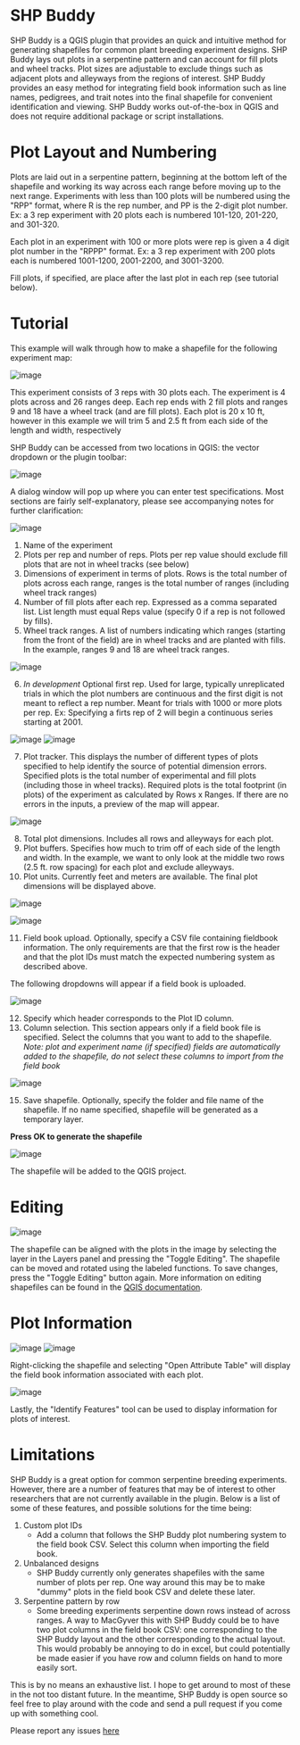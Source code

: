 # SHP Buddy
SHP Buddy is a QGIS plugin that provides an quick and intuitive method for generating shapefiles for common plant breeding experiment designs. SHP Buddy lays out plots in a serpentine pattern and can account for fill plots and wheel tracks. Plot sizes are adjustable to exclude things such as adjacent plots and alleyways from the regions of interest. SHP Buddy provides an easy method for integrating field book information such as line names, pedigrees, and trait notes into the final shapefile for convenient identification and viewing. SHP Buddy works out-of-the-box in QGIS and does not require additional package or script installations. 

# Plot Layout and Numbering
Plots are laid out in a serpentine pattern, beginning at the bottom left of the shapefile and working its way across each range before moving up to the next range. Experiments with less than 100 plots will be numbered using the "RPP" format, where R is the rep number, and PP is the 2-digit plot number. Ex: a 3 rep experiment with 20 plots each is numbered 101-120, 201-220, and 301-320. 

Each plot in an experiment with 100 or more plots were rep is given a 4 digit plot number in the "RPPP" format. Ex: a 3 rep experiment with 200 plots each is numbered 1001-1200, 2001-2200, and 3001-3200.

Fill plots, if specified, are place after the last plot in each rep (see tutorial below).

# Tutorial
This example will walk through how to make a shapefile for the following experiment map:

![image](https://github.com/user-attachments/assets/1478a0df-118d-4df4-8e12-af6198452a73)

This experiment consists of 3 reps with 30 plots each. The experiment is 4 plots across and 26 ranges deep. Each rep ends with 2 fill plots and ranges 9 and 18 have a wheel track (and are fill plots). Each plot is 20 x 10 ft, however in this example we will trim 5 and 2.5 ft from each side of the length and width, respectively

SHP Buddy can be accessed from two locations in QGIS: the vector dropdown or the plugin toolbar:

![image](https://github.com/user-attachments/assets/414f63a4-5b6a-4c9c-9506-c162bc813753)

A dialog window will pop up where you can enter test specifications. Most sections are fairly self-explanatory, please see accompanying notes for further clarification:

![image](https://github.com/user-attachments/assets/7898ef5d-8ef0-45b3-aa8c-c55af7517f86)

1. Name of the experiment
2. Plots per rep and number of reps. Plots per rep value should exclude fill plots that are not in wheel tracks (see below)
3. Dimensions of experiment in terms of plots. Rows is the total number of plots across each range, ranges is the total number of ranges (including wheel track ranges)
4. Number of fill plots after each rep. Expressed as a comma separated list. List length must equal Reps value (specify 0 if a rep is not followed by fills).
5. Wheel track ranges. A list of numbers indicating which ranges (starting from the front of the field) are in wheel tracks and are planted with fills. In the example, ranges 9 and 18 are wheel track ranges.

![image](https://github.com/user-attachments/assets/74731052-5141-4370-9e77-436c0d27e9aa)

6. *In development* Optional first rep. Used for large, typically unreplicated trials in which the plot numbers are continuous and the first digit is not meant to reflect a rep number. Meant for trials with 1000 or more plots per rep. Ex: Specifying a firts rep of 2 will begin a continuous series starting at 2001.

![image](https://github.com/user-attachments/assets/0b7accd5-e4d5-4057-a331-9110f373b6b4)
![image](https://github.com/user-attachments/assets/d3c399b4-6ff9-4697-8acb-4f5806af0478)

7. Plot tracker. This displays the number of different types of plots specified to help identify the source of potential dimension errors. Specified plots is the total number of experimental and fill plots (including those in wheel tracks). Required plots is the total footprint (in plots) of the experiment as calculated by Rows x Ranges. If there are no errors in the inputs, a preview of the map will appear.

![image](https://github.com/user-attachments/assets/249af6c4-f6e4-4471-b7d5-1c85fb41608b)

8. Total plot dimensions. Includes all rows and alleyways for each plot.
9. Plot buffers. Specifies how much to trim off of each side of the length and width. In the example, we want to only look at the middle two rows (2.5 ft. row spacing) for each plot and exclude alleyways.
10. Plot units. Currently feet and meters are available. The final plot dimensions will be displayed above.

![image](https://github.com/user-attachments/assets/c9295e4b-4292-4f11-b8a8-61d5f021ff37)

![image](https://github.com/user-attachments/assets/edf76165-1360-4ff0-a899-d3869d1ca884)

11. Field book upload. Optionally, specify a CSV file containing fieldbook information. The only requirements are that the first row is the header and that the plot IDs must match the expected numbering system as described above.

The following dropdowns will appear if a field book is uploaded.

![image](https://github.com/user-attachments/assets/12f96052-17a3-4030-a746-dfd6d0f9d7fb)

12. Specify which header corresponds to the Plot ID column.
13. Column selection. This section appears only if a field book file is specified. Select the columns that you want to add to the shapefile. *Note: plot and experiment name (if specified) fields are automatically added to the shapefile, do not select these columns to import from the field book*
    
![image](https://github.com/user-attachments/assets/a15e1556-99d4-4bca-8f0d-bc42c1329f3e)

15. Save shapefile. Optionally, specify the folder and file name of the shapefile. If no name specified, shapefile will be generated as a temporary layer.

**Press OK to generate the shapefile**

![image](https://github.com/user-attachments/assets/f635f89e-77df-4722-9334-2af86867bed7)

The shapefile will be added to the QGIS project.

# Editing

![image](https://github.com/user-attachments/assets/b679ac1b-7afc-4406-bce0-fc59b6bb49d0)

The shapefile can be aligned with the plots in the image by selecting the layer in the Layers panel and pressing the "Toggle Editing". The shapefile can be moved and rotated using the labeled functions. To save changes, press the "Toggle Editing" button again. More information on editing shapefiles can be found in the [QGIS documentation](https://docs.qgis.org/3.34/en/docs/user_manual/working_with_vector/editing_geometry_attributes.html).

# Plot Information

![image](https://github.com/user-attachments/assets/d0e8b081-1a82-4ab0-ad6b-9888278c00bc)
![image](https://github.com/user-attachments/assets/3f75ebc3-120a-4790-bc9d-e0c312603d06)

Right-clicking the shapefile and selecting "Open Attribute Table" will display the field book information associated with each plot.

![image](https://github.com/user-attachments/assets/f2c4cde8-98ce-43a3-8339-6f623e3c78ff)

Lastly, the "Identify Features" tool can be used to display information for plots of interest.

# Limitations
SHP Buddy is a great option for common serpentine breeding experiments. However, there are a number of features that may be of interest to other researchers that are not currently available in the plugin. Below is a list of some of these features, and possible solutions for the time being:
1. Custom plot IDs
   * Add a column that follows the SHP Buddy plot numbering system to the field book CSV. Select this column when importing the field book.
2. Unbalanced designs
   * SHP Buddy currently only generates shapefiles with the same number of plots per rep. One way around this may be to make "dummy" plots in the field book CSV and delete these later.
3. Serpentine pattern by row
   * Some breeding experiments serpentine down rows instead of across ranges. A way to MacGyver this with SHP Buddy could be to have two plot columns in the field book CSV: one corresponding to the SHP Buddy layout and the other corresponding to the actual layout. This would probably be annoying to do in excel, but could potentially be made easier if you have row and column fields on hand to more easily sort.

This is by no means an exhaustive list. I hope to get around to most of these in the not too distant future. In the meantime, SHP Buddy is open source so feel free to play around with the code and send a pull request if you come up with something cool.

Please report any issues [here](https://github.com/nburner96/shp_buddy/issues)

